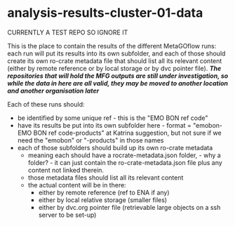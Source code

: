 # analysis-results-cluster-01-data

CURRENTLY A TEST REPO SO IGNORE IT

This is the place to contain the results of the different MetaGOflow runs: each run will put its results into its own subfolder, and each of those should create its own ro-crate metadata file that should list all its relevant content (either by remote reference or by local storage or by dvc pointer file). 
***The repositories that will hold the MFG outputs are still under investigation, so while the data in here are all valid, they may be moved to another location and another organisation later***

Each of these runs should: 
- be identified by some unique ref - this is the "EMO BON ref code"
- have its results be put into its own subfolder here - format = "emobon-EMO BON ref code-products" at Katrina suggestion, but not sure if we need the "emobon" or "-products" in those names
- each of those subfolders should build up its own ro-crate metadata
  - meaning each should have a rocrate-metadata.json folder, - why a folder? - it can just contain the ro-crate-metadata.json file plus any content not linked therein.
  - those metadata files should list all its relevant content
  - the actual content will be in there:
    - either by remote reference (ref to ENA if any)
    - either by local relative storage (smaller files)
    - either by dvc.org pointer file (retrievable large objects on a ssh server to be set-up)
